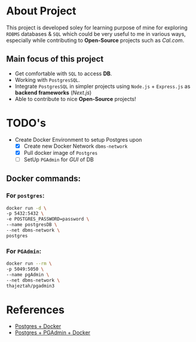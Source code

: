 # About Project
This project is developed soley for learning purpose of mine for exploring `RDBMS` databases & `SQL` which could be very useful to me in various ways, especially while contributing to **Open-Source** projects such as *Cal.com*.

## Main focus of this project
- Get comfortable with `SQL` to access **DB**.
- Working with `PostgresSQL`.
- Integrate `PostgresSQL` in simpler projects using `Node.js` + `Express.js` as **backend frameworks** (*Next.js*)
- Able to contribute to nice **Open-Source** projects!

# TODO's
- Create Docker Environment to setup Postgres upon
    - [x] Create new Docker Network `dbms-network`
    - [x] Pull docker image of `Postgres`
    - [ ] SetUp `PGAdmin` for *GUI* of DB

## Docker commands:
### For `postgres`:
```bash
docker run -d \
-p 5432:5432 \
-e POSTGRES_PASSWORD=password \
--name postgresDB \
--net dbms-network \
postgres
```
### For `PGAdmin`:
```bash
docker run --rm \
-p 5049:5050 \
--name pgAdmin \
--net dbms-network \
thajeztah/pgadmin3
```
# References 
- [Postgres + Docker](https://www.commandprompt.com/education/how-to-create-a-postgresql-database-in-docker/)
- [Postgres + PGAdmin + Docker](https://dev.to/shree_j/how-to-install-and-run-psql-using-docker-41j2) 
